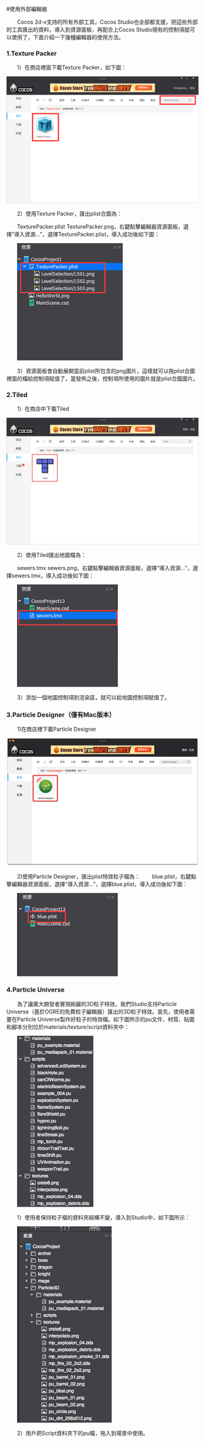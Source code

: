 #使用外部編輯器

&emsp;&emsp;Cocos 2d-x支持的所有外部工具，Cocos Studio也全部都支援，把這些外部的工具匯出的資料，導入到資源面板，再配合上Cocos Studio現有的控制項就可以使用了，下面介紹一下幾種編輯器的使用方法。

### 1.Texture Packer

&emsp;&emsp;1）在商店裡面下載Texture Packer，如下圖：

![image](res/image0001.png)

&emsp;&emsp;2）使用Texture Packer，匯出plist合圖為：

&emsp;&emsp;TexturePacker.plist TexturePacker.png，右鍵點擊編輯器資源面板，選擇“導入資源…”，選擇TexturePacker.plist，導入成功後如下圖：

&emsp;&emsp;![image](res/image0002.png)
 
&emsp;&emsp;3）資源面板會自動展開當前plist所包含的png圖片，這樣就可以拖plist合圖裡面的檔給控制項賦值了，當發佈之後，控制項所使用的圖片就是plist合圖圖片。

### 2.Tiled

&emsp;&emsp;1）在商店中下載Tiled

![image](res/image0003.png)
 
&emsp;&emsp;2）使用Tiled匯出地圖檔為：

&emsp;&emsp;sewers.tmx sewers.png，右鍵點擊編輯器資源面板，選擇“導入資源…”，選擇sewers.tmx，導入成功後如下圖：

&emsp;&emsp;![image](res/image0004.png)

&emsp;&emsp;3）添加一個地圖控制項到渲染區，就可以給地圖控制項賦值了。

### 3.Particle Designer（僅有Mac版本）

&emsp;&emsp;1)在商店裡下載Particle Designer

![image](res/image0005.png)

&emsp;&emsp;2)使用Particle Designer，匯出plist特效粒子檔為：
&emsp;&emsp;blue.plist，右鍵點擊編輯器資源面板，選擇“導入資源…”，選擇blue.plist，導入成功後如下圖：

&emsp;&emsp;![image](res/image0006.png)

### 4.Particle Universe

&emsp;&emsp;為了讓廣大開發者實現絢麗的3D粒子特效，我們Studio支持Particle Universe（基於OGRE的免費粒子編輯器）匯出的3D粒子特效。首先，使用者需要在Particle Universe製作好粒子的特效檔。如下圖所示的pu文件，材質、貼圖和腳本分別位於materials/texture/script資料夾中：

&emsp;&emsp;![image](res/image0007.png)

&emsp;&emsp;1）使用者保持粒子檔的資料夾結構不變，導入到Studio中，如下圖所示：

&emsp;&emsp;![image](res/image0008.png)
 
&emsp;&emsp;2）用戶把Script資料夾下的pu檔，拖入到場景中使用。
